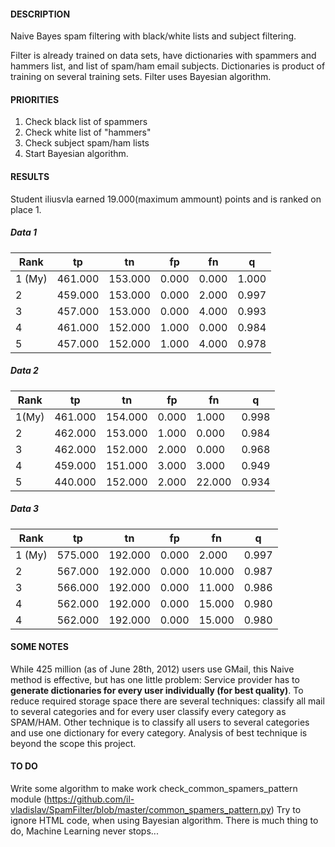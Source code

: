 #### DESCRIPTION

Naive Bayes spam filtering with black/white lists and subject filtering. 

Filter is already trained on data sets, have dictionaries with spammers and hammers list, and list of spam/ham email subjects. Dictionaries is product of training on several training sets.
Filter uses Bayesian algorithm. 

#### PRIORITIES

1. Check  black list of spammers 
2. Check white list of "hammers"
3. Check subject spam/ham lists
4. Start Bayesian algorithm.

#### RESULTS

Student iliusvla earned 19.000(maximum ammount) points and is ranked on place 1.
#####  Data 1
|Rank |	tp |	tn 	|fp 	|fn 	|q
|---  |--- | ---    |  ---  |   --- | --- 
|1 (My) 	|461.000 	|153.000 	|0.000 	|0.000 	|1.000 
|2 	|459.000 	|153.000 	|0.000 	|2.000 	|0.997
|3 	|457.000 	|153.000 	|0.000 	|4.000 	|0.993
|4 	|461.000 	|152.000 	|1.000 	|0.000 	|0.984
|5 	|457.000 	|152.000 	|1.000 	|4.000 	|0.978

#####  Data 2
|Rank |	tp |	tn 	|fp 	|fn 	|q
|---  |--- | ---    |  ---  |   --- | --- 
|1(My) |	461.000 |	154.000 	|0.000 	|1.000 	|0.998
|2 	|462.000 	|153.000 	|1.000 	|0.000 	|0.984
|3 	|462.000 	|152.000 	|2.000 	|0.000 	|0.968
|4 	|459.000 	|151.000 	|3.000 	|3.000 	|0.949
|5 	|440.000 	|152.000 	|2.000 	|22.000 	|0.934 


#####  Data 3
|Rank |	tp |	tn 	|fp 	|fn 	|q
|---  |--- | ---    |  ---  |   --- | --- 
|1 (My)	|575.000 	|192.000 	|0.000 	|2.000 	|0.997
|2 	|567.000 	|192.000 	|0.000 	|10.000 	|0.987
|3 	|566.000 	|192.000 	|0.000 	|11.000 	|0.986
|4 	|562.000 	|192.000 	|0.000 	|15.000 	|0.980
|4 	|562.000 	|192.000 	|0.000 	|15.000 	|0.980 

#### SOME NOTES

While 425 million (as of June 28th, 2012) users use GMail, this Naive method is effective, but has one little problem: Service provider has to **generate dictionaries for every user individually (for best quality)**. 
To reduce required storage space there are several techniques: classify all mail to several categories and for every user classify every category as SPAM/HAM. Other technique is to classify all users to several categories 
and use one dictionary for every category. Analysis of best technique is beyond the scope this project. 


#### TO DO

Write some algorithm to make work check_common_spamers_pattern module (https://github.com/il-vladislav/SpamFilter/blob/master/common_spamers_pattern.py)
Try to ignore HTML code, when using Bayesian algorithm.
There is much thing to do, Machine Learning never stops...